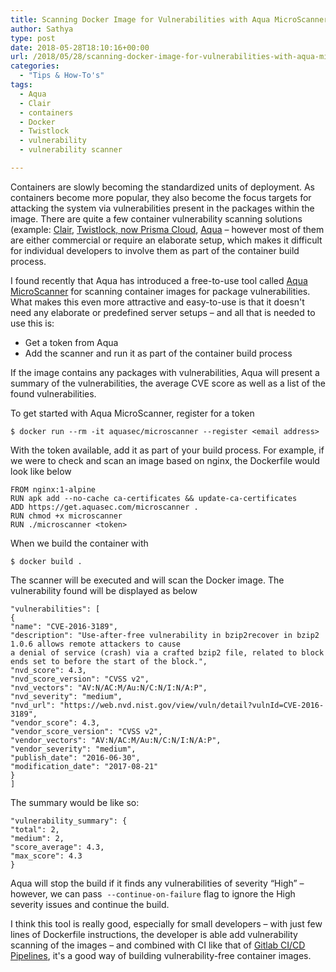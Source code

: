 ```yaml
---
title: Scanning Docker Image for Vulnerabilities with Aqua MicroScanner
author: Sathya
type: post
date: 2018-05-28T18:10:16+00:00
url: /2018/05/28/scanning-docker-image-for-vulnerabilities-with-aqua-microscanner/
categories:
  - "Tips & How-To's"
tags:
  - Aqua
  - Clair
  - containers
  - Docker
  - Twistlock
  - vulnerability
  - vulnerability scanner

---
```

Containers are slowly becoming the standardized units of deployment. As containers become more popular, they also become the focus targets for attacking the system via vulnerabilities present in the packages within the image. There are quite a few container vulnerability scanning solutions (example: [Clair](https://github.com/coreos/clair), [Twistlock, now Prisma Cloud](https://www.twistlock.com), [Aqua](https://www.aquasec.com) – however most of them are either commercial or require an elaborate setup, which makes it difficult for individual developers to involve them as part of the container build process.

<!--more-->

I found recently that Aqua has introduced a free-to-use tool called [Aqua MicroScanner](https://github.com/aquasecurity/microscanner) for scanning container images for package vulnerabilities. What makes this even more attractive and easy-to-use is that it doesn't need any elaborate or predefined server setups – and all that is needed to use this is:

  * Get a token from Aqua
  * Add the scanner and run it as part of the container build process

If the image contains any packages with vulnerabilities, Aqua will present a summary of the vulnerabilities, the average CVE score as well as a list of the found vulnerabilities.

To get started with Aqua MicroScanner, register for a token

    $ docker run --rm -it aquasec/microscanner --register <email address>

With the token available, add it as part of your build process. For example, if we were to check and scan an image based on nginx, the Dockerfile would look like below

``` 
FROM nginx:1-alpine 
RUN apk add --no-cache ca-certificates && update-ca-certificates 
ADD https://get.aquasec.com/microscanner . 
RUN chmod +x microscanner 
RUN ./microscanner <token> 
```
  
When we build the container with

`$ docker build .`

The scanner will be executed and will scan the Docker image. The vulnerability found will be displayed as below
  
```
"vulnerabilities": [ 
{ 
"name": "CVE-2016-3189", 
"description": "Use-after-free vulnerability in bzip2recover in bzip2 1.0.6 allows remote attackers to cause 
a denial of service (crash) via a crafted bzip2 file, related to block ends set to before the start of the block.", 
"nvd_score": 4.3, 
"nvd_score_version": "CVSS v2", 
"nvd_vectors": "AV:N/AC:M/Au:N/C:N/I:N/A:P", 
"nvd_severity": "medium", 
"nvd_url": "https://web.nvd.nist.gov/view/vuln/detail?vulnId=CVE-2016-3189", 
"vendor_score": 4.3, 
"vendor_score_version": "CVSS v2", 
"vendor_vectors": "AV:N/AC:M/Au:N/C:N/I:N/A:P", 
"vendor_severity": "medium", 
"publish_date": "2016-06-30", 
"modification_date": "2017-08-21" 
} 
] 
``` 
  
The summary would be like so:

```
"vulnerability_summary": { 
"total": 2, 
"medium": 2, 
"score_average": 4.3, 
"max_score": 4.3 
} 
```

Aqua will stop the build if it finds any vulnerabilities of severity &#8220;High&#8221; – however, we can pass  `--continue-on-failure` flag to ignore the High severity issues and continue the build.

I think this tool is really good, especially for small developers – with just few lines of Dockerfile instructions, the developer is able add vulnerability scanning of the images – and combined with CI like that of [Gitlab CI/CD Pipelines](https://about.gitlab.com/features/gitlab-ci-cd/), it's a good way of building vulnerability-free container images.
